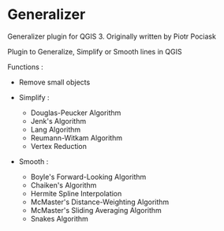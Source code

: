 # Generalizer
Generalizer plugin for QGIS 3. Originally written by Piotr Pociask

Plugin to Generalize, Simplify or Smooth lines in QGIS

Functions :
- Remove small objects

- Simplify : 
     * Douglas-Peucker Algorithm
     * Jenk's Algorithm
     * Lang Algorithm
     * Reumann-Witkam Algorithm
     * Vertex Reduction
 
 - Smooth :
     * Boyle's Forward-Looking Algorithm
     * Chaiken's Algorithm
     * Hermite Spline Interpolation
     * McMaster's Distance-Weighting Algorithm
     * McMaster's Sliding Averaging Algorithm
     * Snakes Algorithm

